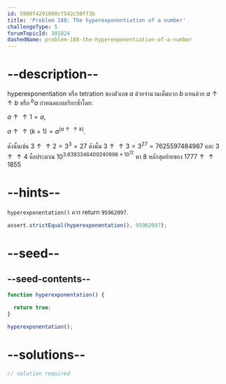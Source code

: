 ```yaml
---
id: 5900f4291000cf542c50ff3b
title: 'Problem 188: The hyperexponentiation of a number'
challengeType: 5
forumTopicId: 301824
dashedName: problem-188-the-hyperexponentiation-of-a-number
---
```


# --description--

hyperexponentiation หรือ tetration ของตัวเลข $a$ ด้วยจำนวนเต็มบวก $b$ แทนด้วย $a↑↑b$ หรือ ${}^ba$ กำหนดแบบเรียกซ้ำโดย:

$a↑↑1 = a$,

$a↑↑(k+1) = a^{(a↑↑k)}$.

ดังนั้นเช่น $3↑↑2 = 3^3 = 27$ ดังนั้น $3↑↑3 = 3^{27} = 7625597484987$ และ $3↑↑4$ คือประมาณ ${10}^{3.6383346400240996 \times {10}^{12} }$
หา 8 หลักสุดท้ายของ $1777↑↑1855$

# --hints--

`hyperexponentation()` ควร return `95962097`.

```js
assert.strictEqual(hyperexponentation(), 95962097);
```

# --seed--

## --seed-contents--

```js
function hyperexponentation() {

  return true;
}

hyperexponentation();
```

# --solutions--

```js
// solution required
```
